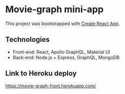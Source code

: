 # Movie-graph mini-app

This project was bootstrapped with [Create React App](https://github.com/facebook/create-react-app).

## Technologies

* Front-end: React, Apollo GraphQL, Material UI 
* Back-end: Node.js + Express, GraphQL, MongoDB 

## Link to Heroku deploy

https://movie-graph-front.herokuapp.com/

